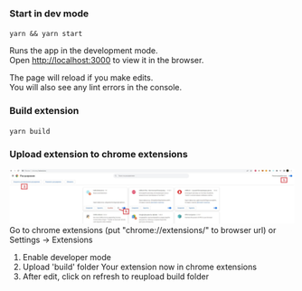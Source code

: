 ### Start in dev mode 
`yarn && yarn start`

Runs the app in the development mode.\
Open [http://localhost:3000](http://localhost:3000) to view it in the browser.

The page will reload if you make edits.\
You will also see any lint errors in the console.

### Build extension 
`yarn build`

### Upload extension to chrome extensions
![How to](assets/howto.jpg?raw=true "Guide")
Go to chrome extensions (put "chrome://extensions/" to browser url) or Settings -> Extensions
1. Enable developer mode
2. Upload 'build' folder
  Your extension now in chrome extensions
3. After edit, click on refresh to reupload build folder
